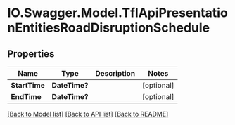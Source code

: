 # IO.Swagger.Model.TflApiPresentationEntitiesRoadDisruptionSchedule
## Properties

Name | Type | Description | Notes
------------ | ------------- | ------------- | -------------
**StartTime** | **DateTime?** |  | [optional] 
**EndTime** | **DateTime?** |  | [optional] 

[[Back to Model list]](../README.md#documentation-for-models) [[Back to API list]](../README.md#documentation-for-api-endpoints) [[Back to README]](../README.md)


